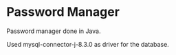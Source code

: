 <h1>Password Manager</h1>

Password manager done in Java.

Used mysql-connector-j-8.3.0 as driver for the database.
